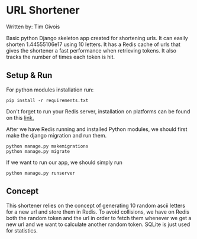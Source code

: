 URL Shortener
===================
Written by: Tim Givois

Basic python Django skeleton app created for shortening urls. It can easily shorten 1.44555106e17 using 10 letters. It has a Redis cache of urls that gives the shortener a fast performance when retrieving tokens. It also tracks the number of times each token is hit.

Setup & Run
-------------
For python modules installation run:

    pip install -r requirements.txt

Don't forget to run your Redis server, installation on platforms can be found on this [link.](https://redis.io/topics/quickstart)

After we have Redis running and installed Python modules, we should first make the django migration and run them.

    python manage.py makemigrations
    python manage.py migrate

If we want to run our app, we should simply run

    python manage.py runserver

Concept
-------------
This shortener relies on the concept of generating 10 random ascii letters for a new url and store them in Redis. To avoid collisions, we have on Redis both the random token and the url in order to fetch them whenever we get a new url and we want to calculate another random token. SQLite is just used for statistics.